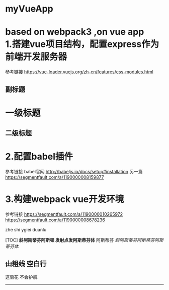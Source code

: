 # myVueApp
based on webpack3 ,on vue app  
1.搭建vue项目结构，配置express作为前端开发服务器
==============================
参考链接 https://vue-loader.vuejs.org/zh-cn/features/css-modules.html

副标题
------
# 一级标题
## 二级标题






2.配置babel插件
===========
参考链接
babel官网 http://babeljs.io/docs/setup#installation
另一篇 https://segmentfault.com/a/1190000008159877

# 3.构建webpack vue开发环境

参考链接
https://segmentfault.com/a/1190000010265972
https://segmentfault.com/a/1190000008678236


zhe shi ygiei duanlu

[TOC]
__斜阿斯蒂芬阿斯顿
发射点发阿斯蒂芬体__   阿斯蒂芬 *斜阿斯蒂芬阿斯蒂芬阿斯蒂芬体*

~~山粗线~~
空白行
---
这菊花
不会护航
***

